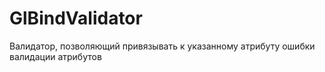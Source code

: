 GlBindValidator
===============

Валидатор, позволяющий привязывать к указанному атрибуту ошибки валидации атрибутов